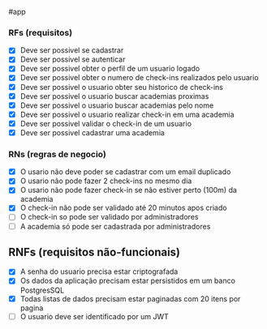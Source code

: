 #app

### RFs (requisitos)

- [x] Deve ser possivel se cadastrar
- [x] Deve ser possivel se autenticar
- [x] Deve ser possivel obter o perfil de um usuario logado
- [x] Deve ser possivel obter o numero de check-ins realizados pelo usuario
- [x] Deve ser possivel o usuario obter seu historico de check-ins
- [x] Deve ser possivel o usuario buscar academias proximas
- [x] Deve ser possivel o usuario buscar academias pelo nome
- [x] Deve ser possivel o usuario realizar check-in em uma academia
- [x] Deve ser possivel validar o check-in de um usuario
- [x] Deve ser possivel cadastrar uma academia

### RNs (regras de negocio)

- [x] O usario não deve poder se cadastrar com um email duplicado
- [x] O usario não pode fazer 2 check-ins no mesmo dia
- [x] O usario não pode fazer check-in se não estiver perto (100m) da academia
- [x] O check-in não pode ser validado até 20 minutos apos criado
- [ ] O check-in so pode ser validado por administradores
- [ ] A academia só pode ser cadastrada por administradores

## RNFs (requisitos não-funcionais)

- [x] A senha do usuario precisa estar criptografada
- [x] Os dados da aplicação precisam estar persistidos em um banco PostgresSQL
- [x] Todas listas de dados precisam estar paginadas com 20 itens por pagina
- [ ] O usuario deve ser identificado por um JWT